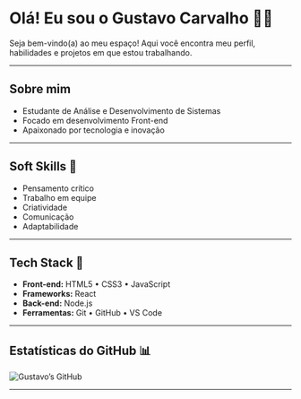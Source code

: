 # Olá! Eu sou o Gustavo Carvalho 👋🏾

Seja bem-vindo(a) ao meu espaço! Aqui você encontra meu perfil, habilidades e projetos em que estou trabalhando.

---

## Sobre mim

- Estudante de Análise e Desenvolvimento de Sistemas  
- Focado em desenvolvimento Front-end  
- Apaixonado por tecnologia e inovação  

---

## Soft Skills 🚀

- Pensamento crítico  
- Trabalho em equipe  
- Criatividade  
- Comunicação  
- Adaptabilidade  

---

## Tech Stack 📌

- **Front-end:** HTML5 • CSS3 • JavaScript 
- **Frameworks:** React  
- **Back-end:** Node.js  
- **Ferramentas:** Git • GitHub • VS Code  

---

## Estatísticas do GitHub 📊

![Gustavo’s GitHub](https://github.com/UserGhost-First)

---


